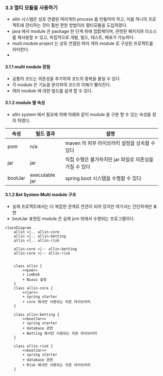 ### 3.3 멀티 모듈을 사용하기
- allin 시스템은 상호 연결된 여러개의 process 를 만들어야 하고, 이를 하나의 프로젝트에 관리하는 것이 훨씬 편한 방법이라 멀티모듈을 도입하였다.
- java 에서 module 은 package 한 단계 위에 집합체이며, 관련된 패키지와 리소스를 재사용할 수 있고, 독립적으로 개발, 빌드, 테스트, 배포가 가능하다.
- multi module project 는 상호 연결된 여러 개의 module 로 구성된 프로젝트를 의미한다.
- 
#### 3.1.1 multi module 장점
- 공통의 코드는 의존성을 추가하여 코드의 중복을 줄일 수 있다. 
- 각 module 은 기능을 분리하여 코드의 이해가 빨라진다.
- 여러 module 에 대한 빌드를 쉽게 할 수 있다. 


#### 3.1.2 module 별 속성
- allin system 에서 필요에 의해 아래와 같이 module 을 구분 할 수 있는 속성을 정의 하였다.

| 속성| 빌드 결과               | 설명                                |
| --|---------------------|-----------------------------------|
| pom| n/a                 | maven 의 외부 라이브러리 설정을 상속할 수 있다     |
|jar| jar | 직접 수행은 불가하지만 jar 파일로 의존성을 가질 수 있다 |
|bootJar| executable jar| spring boot 시스템을 수행할 수 있다         |                 


#### 3.1.2  Bet System Multi module 구조
- 실제 프로젝트에서는 더 복잡한 관계로 연관이 되어 있지만 여기서는 간단하게만 표현
- bootJar 표현된 module 은 실제 jvm 위에서 수행되는 프로그램이다.

```mermaid
classDiagram
    allin <|.. allin-core
    allin <|.. allin-betting
    allin <|.. allin-risk

    allin-core <|-- allin-betting
    allin-core <|-- allin-risk
    
    
    class allin {
        <<pom>>
        + Lombok
        + Nuxus 설정
    }
    class allin-core {
        <<jar>>
        + spring starter
        + core 에서만 사용되는 의존 라이브러리
    }
    
    class allin-betting {
        <<bootJar>>
        + spring starter
        + database 관련
        + Betting 에서만 사용되는 의존 라이브러리
    }

    class allin-risk {
        <<bootJar>>
        + spring starter
        + database 관련
        + Risk 에서만 사용되는 의존 라이브러리
    }

    
   
```
